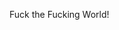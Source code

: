 Fuck the Fucking World!
<!---
Tokoy/Tokoy is a ✨ special ✨ repository because its `README.md` (this file) appears on your GitHub profile.
You can click the Preview link to take a look at your changes.
--->
